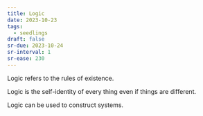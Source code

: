 ```yaml
---
title: Logic
date: 2023-10-23
tags:
  - seedlings
draft: false
sr-due: 2023-10-24
sr-interval: 1
sr-ease: 230
---
```

Logic refers to the rules of existence.

Logic is the self-identity of every thing even if things are different.

Logic can be used to construct systems.
